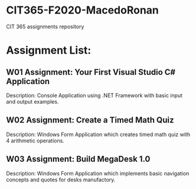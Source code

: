 # CIT365-F2020-MacedoRonan
CIT 365 assignments repository

# Assignment List:
## W01 Assignment: Your First Visual Studio C# Application
Description: Console Application using .NET Framework with basic input and output examples.

## W02 Assignment: Create a Timed Math Quiz
Description: Windows Form Application which creates timed math quiz with 4 arithmetic operations.

## W03 Assignment: Build MegaDesk 1.0
Description: Windows Form Application which implements basic navigation concepts and quotes for desks manufactory.